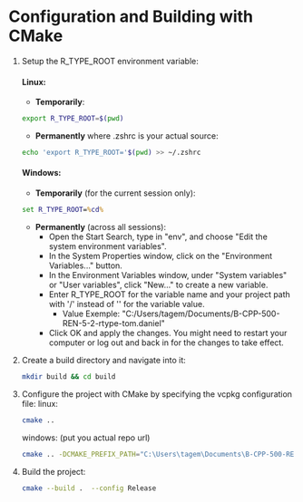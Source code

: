 # Configuration and Building with CMake

1. Setup the R_TYPE_ROOT environment variable:
   #### Linux:
   - **Temporarily**:
   ```bash
   export R_TYPE_ROOT=$(pwd)
   ```
      -  **Permanently** where .zshrc is your actual source:
   ```bash
   echo 'export R_TYPE_ROOT='$(pwd) >> ~/.zshrc
   ```
   #### Windows:

   - **Temporarily** (for the current session only):
    ```cmd
    set R_TYPE_ROOT=%cd%
    ```

   - **Permanently** (across all sessions):
        - Open the Start Search, type in "env", and choose "Edit the system environment variables".
        - In the System Properties window, click on the "Environment Variables..." button.
        - In the Environment Variables window, under "System variables" or "User variables", click "New..." to create a new variable.
        - Enter R_TYPE_ROOT for the variable name and your project path with '/' instead of '\' for the variable value.
          - Value Exemple: "C:/Users/tagem/Documents/B-CPP-500-REN-5-2-rtype-tom.daniel"
        - Click OK and apply the changes. You might need to restart your computer or log out and back in for the changes to take effect.

2. Create a build directory and navigate into it:
   ```bash
   mkdir build && cd build
   ```
3. Configure the project with CMake by specifying the vcpkg configuration file:
   linux:
   ```bash
   cmake ..
   ```
   windows: (put you actual repo url)
   ```bash
   cmake .. -DCMAKE_PREFIX_PATH="C:\Users\tagem\Documents\B-CPP-500-REN-5-2-rtype-tom.daniel\vcpkg\installed\x64-windows\share\sfml"
   ```
4. Build the project:
   ```bash
   cmake --build .  --config Release
   ```